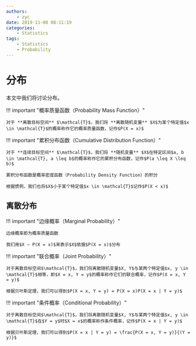 ```yaml
---
authors:
    - zyc
date: 2019-11-08 08:11:19
categories:
    - Statistics
tags:
    - Statistics
    - Probability
---
```


# 分布

本文中我们将讨论分布。

!!! important "概率质量函数（Probability Mass Function）"

    对于 **离散目标空间** $\mathcal{T}$，我们将 **离散随机变量** $X$为某个特定值$x \in \mathcal{T}$的概率称作它的概率质量函数，记作$P(X = x)$

!!! important "累积分布函数（Cumulative Distribution Function）"

    对于 **连续目标空间** $\mathcal{T}$，我们将 **随机变量** $X$在特定区间$a, b \in \mathcal{T}, a \leq b$的概率称作它的累积分布函数，记作$P(a \leq X \leq b)$
    
    累积分布函数是概率密度函数（Probability Density Function）的积分

    根据惯例，我们也将$X$小于某个特定值$x \in \mathcal{T}$记作$P(X < x)$

## 离散分布

!!! important "边缘概率（Marginal Probability）"

    边缘概率即为概率质量函数

    我们用$X ~ P(X = x)$来表示$X$依据$P(X = x)$分布

!!! important "联合概率（Joint Probability）"

    对于离散目标空间$\mathcal{T}$，我们将离散随机变量$X, Y$与某两个特定值$x, y \in \mathcal{T}$相等，即$X = x, Y = y$的概率称作它们的联合概率，记作$P(X = x, Y = y)$

    根据贝叶斯定理，我们可以得到$P(X = x, Y = y) = P(X = x)P(X = x | Y = y)$

!!! important "条件概率（Conditional Probability）"

    对于离散目标空间$\mathcal{T}$，我们将离散随机变量$X, Y$与某两个特定值$x, y \in \mathcal{T}$在$Y = y$时$X = x$的概率称作条件概率，记作$P(X = x | Y = y)$

    根据贝叶斯定理，我们可以得到$P(X = x | Y = y) = \frac{P(X = x, Y = y)}{(Y = y)}$

